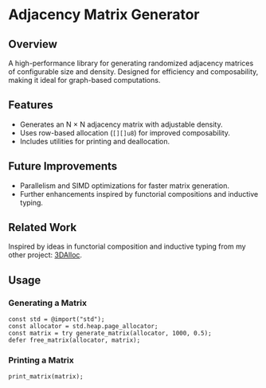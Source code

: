 # Adjacency Matrix Generator  

## Overview  

A high-performance library for generating randomized adjacency matrices of configurable size and density. Designed for efficiency and composability, making it ideal for graph-based computations.  

## Features  

- Generates an N × N adjacency matrix with adjustable density.  
- Uses row-based allocation (`[][]u8`) for improved composability.  
- Includes utilities for printing and deallocation.  

## Future Improvements  

- Parallelism and SIMD optimizations for faster matrix generation.  
- Further enhancements inspired by functorial compositions and inductive typing.  

## Related Work  

Inspired by ideas in functorial composition and inductive typing from my other project: [3DAlloc](https://github.com/pawaka2025/3DAlloc).  

## Usage  

### Generating a Matrix  

```zig
const std = @import("std");
const allocator = std.heap.page_allocator;
const matrix = try generate_matrix(allocator, 1000, 0.5);
defer free_matrix(allocator, matrix);
```  

### Printing a Matrix  

```zig
print_matrix(matrix);
```   
